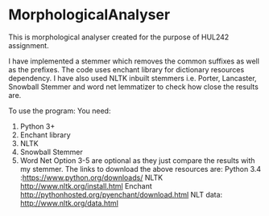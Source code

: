 # MorphologicalAnalyser
This is morphological analyser created for the purpose of HUL242 assignment.

I have implemented a stemmer which removes the common suffixes as well as the prefixes. The code uses enchant library for dictionary resources dependency. I have also used NLTK inbuilt stemmers i.e. Porter, Lancaster, Snowball Stemmer and word net lemmatizer to check how close the results are. 

To use the program:
You need:
1. Python 3+
2. Enchant library
3. NLTK
4. Snowball Stemmer
5. Word Net
Option 3-5 are optional as they just compare the results with my stemmer.
The links to download the above resources are:
Python 3.4 :https://www.python.org/downloads/
NLTK http://www.nltk.org/install.html
Enchant http://pythonhosted.org/pyenchant/download.html
NLT data: http://www.nltk.org/data.html

